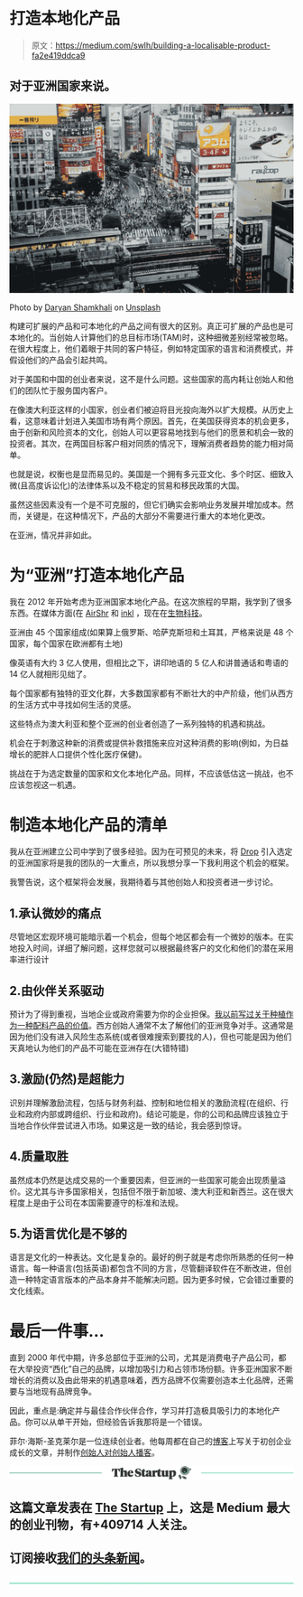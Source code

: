 # 打造本地化产品

> 原文：<https://medium.com/swlh/building-a-localisable-product-fa2e419ddca9>

## 对于亚洲国家来说。

[![](img/b3deeee1962d41744efa20a44a9bb973.png)](http://eepurl.com/drIF7r)

Photo by [Daryan Shamkhali](https://unsplash.com/photos/9BZX2ctaRPM?utm_source=unsplash&utm_medium=referral&utm_content=creditCopyText) on [Unsplash](https://unsplash.com/search/photos/asia?utm_source=unsplash&utm_medium=referral&utm_content=creditCopyText)

构建可扩展的产品和可本地化的产品之间有很大的区别。真正可扩展的产品也是可本地化的。当创始人计算他们的总目标市场(TAM)时，这种细微差别经常被忽略。在很大程度上，他们着眼于共同的客户特征，例如特定国家的语言和消费模式，并假设他们的产品会引起共鸣。

对于美国和中国的创业者来说，这不是什么问题。这些国家的高内耗让创始人和他们的团队忙于服务国内客户。

在像澳大利亚这样的小国家，创业者们被迫将目光投向海外以扩大规模。从历史上看，这意味着计划进入美国市场有两个原因。首先，在美国获得资本的机会更多，由于创新和风险资本的文化，创始人可以更容易地找到与他们的愿景和机会一致的投资者。其次，在两国目标客户相对同质的情况下，理解消费者趋势的能力相对简单。

也就是说，权衡也是显而易见的。美国是一个拥有多元亚文化、多个时区、细致入微(且高度诉讼化)的法律体系以及不稳定的贸易和移民政策的大国。

虽然这些因素没有一个是不可克服的，但它们确实会影响业务发展并增加成本。然而，关键是，在这种情况下，产品的大部分不需要进行重大的本地化更改。

在亚洲，情况并非如此。

# 为“亚洲”打造本地化产品

我在 2012 年开始考虑为亚洲国家本地化产品。在这次旅程的早期，我学到了很多东西。在媒体方面(在 [AirShr](/airshrhq/a-sad-announcement-from-airshr-3982b5179c32) 和 [inkl](https://inkl.com/) ，现在在[生物科技](https://dropbio.com/)。

亚洲由 45 个国家组成(如果算上俄罗斯、哈萨克斯坦和土耳其，严格来说是 48 个国家，每个国家在欧洲都有土地)

像英语有大约 3 亿人使用，但相比之下，讲印地语的 5 亿人和讲普通话和粤语的 14 亿人就相形见绌了。

每个国家都有独特的亚文化群，大多数国家都有不断壮大的中产阶级，他们从西方的生活方式中寻找如何生活的灵感。

这些特点为澳大利亚和整个亚洲的创业者创造了一系列独特的机遇和挑战。

机会在于刺激这种新的消费或提供补救措施来应对这种消费的影响(例如，为日益增长的肥胖人口提供个性化医疗保健)。

挑战在于为选定数量的国家和文化本地化产品。同样，不应该低估这一挑战，也不应该忽视这一机遇。

# 制造本地化产品的清单

我从在亚洲建立公司中学到了很多经验。因为在可预见的未来，将 [Drop](https://dropbio.com/) 引入选定的亚洲国家将是我的团队的一大重点，所以我想分享一下我利用这个机会的框架。

我警告说，这个框架将会发展，我期待着与其他创始人和投资者进一步讨论。

## 1.承认微妙的痛点

尽管地区宏观环境可能暗示着一个机会，但每个地区都会有一个微妙的版本。在实地投入时间，详细了解问题，这样您就可以根据最终客户的文化和他们的潜在采用率进行设计

## 2.由伙伴关系驱动

预计为了得到重视，当地企业或政府需要为你的企业担保。[我以前写过关于种植作为一种配料产品的价值](https://philhsc.com/intel-inside-growth-path-startups/)。西方创始人通常不太了解他们的亚洲竞争对手。这通常是因为他们没有进入风险生态系统(或者很难搜索到要找的人)，但也可能是因为他们天真地认为他们的产品不可能在亚洲存在(大错特错)

## 3.激励(仍然)是超能力

识别并理解激励流程，包括与财务利益、控制和地位相关的激励流程(在组织、行业和政府内部或跨组织、行业和政府)。结论可能是，你的公司和品牌应该独立于当地合作伙伴尝试进入市场。如果这是一致的结论，我会感到惊讶。

## 4.质量取胜

虽然成本仍然是达成交易的一个重要因素，但亚洲的一些国家可能会出现质量溢价。这尤其与许多国家相关，包括但不限于新加坡、澳大利亚和新西兰。这在很大程度上是由于公司在本国需要遵守的标准和法规。

## 5.为语言优化是不够的

语言是文化的一种表达。文化是复杂的。最好的例子就是考虑你所熟悉的任何一种语言。每一种语言(包括英语)都包含不同的方言，尽管翻译软件在不断改进，但创造一种特定语言版本的产品本身并不能解决问题。因为更多时候，它会错过重要的文化线索。

# 最后一件事…

直到 2000 年代中期，许多总部位于亚洲的公司，尤其是消费电子产品公司，都在大举投资“西化”自己的品牌，以增加吸引力和占领市场份额。许多亚洲国家不断增长的消费以及由此带来的机遇意味着，西方品牌不仅需要创造本土化品牌，还需要与当地现有品牌竞争。

因此，重点是:确定并与最佳合作伙伴合作，学习并打造极具吸引力的本地化产品。你可以从单干开始，但经验告诉我那将是一个错误。

菲尔·海斯-圣克莱尔是一位连续创业者。他每周都在自己的[博客](https://philhsc.com/)上写关于初创企业成长的文章，并制作[创始人对创始人播客](https://foundertofounderpodcast.com/)。

[![](img/308a8d84fb9b2fab43d66c117fcc4bb4.png)](https://medium.com/swlh)

## 这篇文章发表在 [The Startup](https://medium.com/swlh) 上，这是 Medium 最大的创业刊物，有+409714 人关注。

## 订阅接收[我们的头条新闻](http://growthsupply.com/the-startup-newsletter/)。

[![](img/b0164736ea17a63403e660de5dedf91a.png)](https://medium.com/swlh)